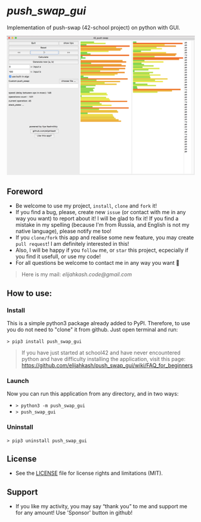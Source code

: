 # *push_swap_gui*

Implementation of push-swap (42-school project) on python with GUI.

![](.github/app_preview.png)

## Foreword

- Be welcome to use my project, `install`, `clone` and `fork` it!
- If you find a bug, please, create new `issue` (or contact with me in any way you want) to report about it! I will be glad to fix it! If you find a mistake in my spelling (because I'm from Russia, and English is not my native language), please notify me too!
- If you `clone/fork` this app and realise some new feature, you may create `pull request`! I am definitely interested in this!
- Also, I will be happy if you `follow` me, or `star` this project, ecpecially if you find it usefull, or use my code!
- For all questions be welcome to contact me in any way you want 👋
> Here is my  mail: _elijahkash.code@gmail.com_

## How to use:

### Install

This is a simple python3 package already added to PyPI. Therefore, to use you do not need to "clone" it from github. Just open terminal and run:

`> pip3 install push_swap_gui`

> If you have just started at school42 and have never encountered python and have difficulty installing the application, visit this page: https://github.com/elijahkash/push_swap_gui/wiki/FAQ_for_beginners

### Launch

Now you can run this application from any directory, and in two ways:

- `> python3 -m push_swap_gui`
- `> push_swap_gui`

### Uninstall

`> pip3 uninstall push_swap_gui`

## License
- See the [LICENSE](./LICENSE) file for license rights and limitations (MIT).

## Support
- If you like my activity, you may say “thank you” to me and support me for any amount! Use 'Sponsor' button in github!
